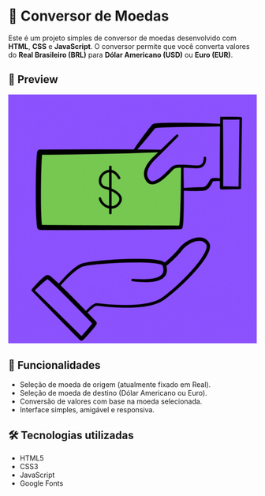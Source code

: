 # 💱 Conversor de Moedas

Este é um projeto simples de conversor de moedas desenvolvido com **HTML**, **CSS** e **JavaScript**. O conversor permite que você converta valores do **Real Brasileiro (BRL)** para **Dólar Americano (USD)** ou **Euro (EUR)**.

## 📸 Preview

![preview](./assets/logo.gif)

## 🚀 Funcionalidades

- Seleção de moeda de origem (atualmente fixado em Real).
- Seleção de moeda de destino (Dólar Americano ou Euro).
- Conversão de valores com base na moeda selecionada.
- Interface simples, amigável e responsiva.

## 🛠️ Tecnologias utilizadas

- HTML5
- CSS3
- JavaScript
- Google Fonts



